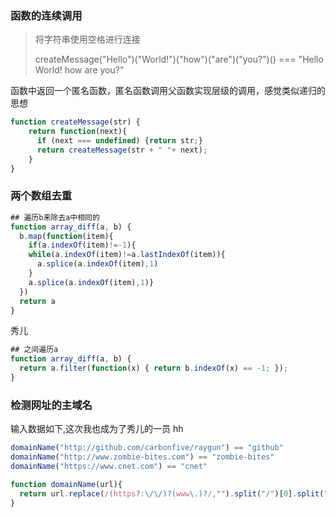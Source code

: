 ### 函数的连续调用

> 将字符串使用空格进行连接
>
>  createMessage("Hello")("World!")("how")("are")("you?")() === "Hello World! how are you?" 

函数中返回一个匿名函数，匿名函数调用父函数实现层级的调用，感觉类似递归的思想

```javascript
function createMessage(str) {
    return function(next){
      if (next === undefined) {return str;}
      return createMessage(str + " "+ next);
    }
}
```



### 两个数组去重

```javascript
## 遍历b来除去a中相同的
function array_diff(a, b) {
  b.map(function(item){
    if(a.indexOf(item)!=-1){
    while(a.indexOf(item)!=a.lastIndexOf(item)){
      a.splice(a.indexOf(item),1)
    }
    a.splice(a.indexOf(item),1)}
  })
  return a
}
```

秀儿

```javascript
## 之间遍历a
function array_diff(a, b) {
  return a.filter(function(x) { return b.indexOf(x) == -1; });
}
```



### 检测网址的主域名

输入数据如下,这次我也成为了秀儿的一员 hh

```javascript
domainName("http://github.com/carbonfive/raygun") == "github" 
domainName("http://www.zombie-bites.com") == "zombie-bites"
domainName("https://www.cnet.com") == "cnet"
```

```javascript
function domainName(url){
  return url.replace(/(https?:\/\/)?(www\.)?/,"").split("/")[0].split("\.")[0]
}
```


